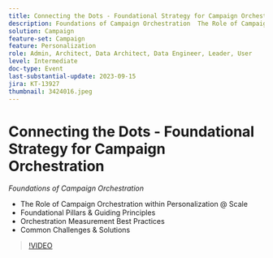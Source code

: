 ```yaml
---
title: Connecting the Dots - Foundational Strategy for Campaign Orchestration
description: Foundations of Campaign Orchestration  The Role of Campaign Orchestration within Personalization @ Scale  Foundational Pillars & Guiding Principles  Orchestration Measurement Best Practices  Common Challenges & Solutions
solution: Campaign
feature-set: Campaign
feature: Personalization
role: Admin, Architect, Data Architect, Data Engineer, Leader, User
level: Intermediate
doc-type: Event
last-substantial-update: 2023-09-15
jira: KT-13927
thumbnail: 3424016.jpeg
---
```


# Connecting the Dots - Foundational Strategy for Campaign Orchestration

*Foundations of Campaign Orchestration*

* The Role of Campaign Orchestration within Personalization @ Scale
* Foundational Pillars & Guiding Principles
* Orchestration Measurement Best Practices
* Common Challenges & Solutions

>[!VIDEO](https://video.tv.adobe.com/v/3424016/?learn=on)
